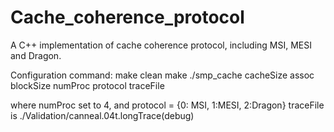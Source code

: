 Cache_coherence_protocol
========================

A C++ implementation of cache coherence protocol, including MSI, MESI and Dragon.

Configuration command:
make clean
make
./smp_cache cacheSize assoc blockSize numProc protocol traceFile

where numProc set to 4, and protocol = {0: MSI, 1:MESI, 2:Dragon}
traceFile is ./Validation/canneal.04t.longTrace(debug)


